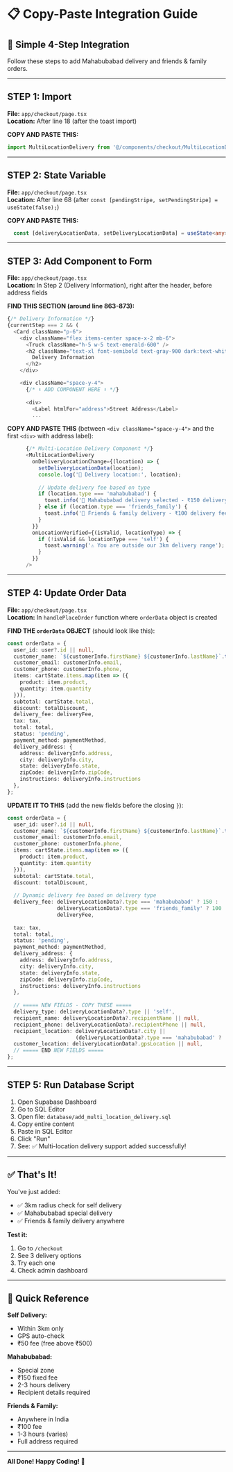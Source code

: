 # 📋 Copy-Paste Integration Guide

## 🎯 **Simple 4-Step Integration**

Follow these steps to add Mahabubabad delivery and friends & family orders.

---

## **STEP 1: Import**

**File:** `app/checkout/page.tsx`  
**Location:** After line 18 (after the toast import)

**COPY AND PASTE THIS:**
```typescript
import MultiLocationDelivery from '@/components/checkout/MultiLocationDelivery';
```

---

## **STEP 2: State Variable**

**File:** `app/checkout/page.tsx`  
**Location:** After line 68 (after `const [pendingStripe, setPendingStripe] = useState(false);`)

**COPY AND PASTE THIS:**
```typescript
  const [deliveryLocationData, setDeliveryLocationData] = useState<any>(null);
```

---

## **STEP 3: Add Component to Form**

**File:** `app/checkout/page.tsx`  
**Location:** In Step 2 (Delivery Information), right after the header, before address fields

**FIND THIS SECTION (around line 863-873):**
```typescript
{/* Delivery Information */}
{currentStep === 2 && (
  <Card className="p-6">
    <div className="flex items-center space-x-2 mb-6">
      <Truck className="h-5 w-5 text-emerald-600" />
      <h2 className="text-xl font-semibold text-gray-900 dark:text-white">
        Delivery Information
      </h2>
    </div>

    <div className="space-y-4">
      {/* ⬇️ ADD COMPONENT HERE ⬇️ */}
      
      <div>
        <Label htmlFor="address">Street Address</Label>
        ...
```

**COPY AND PASTE THIS** (between `<div className="space-y-4">` and the first `<div>` with address label):

```typescript
      {/* Multi-Location Delivery Component */}
      <MultiLocationDelivery 
        onDeliveryLocationChange={(location) => {
          setDeliveryLocationData(location);
          console.log('📍 Delivery location:', location);
          
          // Update delivery fee based on type
          if (location.type === 'mahabubabad') {
            toast.info('📍 Mahabubabad delivery selected - ₹150 delivery fee');
          } else if (location.type === 'friends_family') {
            toast.info('👥 Friends & family delivery - ₹100 delivery fee');
          }
        }}
        onLocationVerified={(isValid, locationType) => {
          if (!isValid && locationType === 'self') {
            toast.warning('⚠️ You are outside our 3km delivery range');
          }
        }}
      />
```

---

## **STEP 4: Update Order Data**

**File:** `app/checkout/page.tsx`  
**Location:** In `handlePlaceOrder` function where `orderData` object is created

**FIND THE `orderData` OBJECT** (should look like this):
```typescript
const orderData = {
  user_id: user?.id || null,
  customer_name: `${customerInfo.firstName} ${customerInfo.lastName}`.trim(),
  customer_email: customerInfo.email,
  customer_phone: customerInfo.phone,
  items: cartState.items.map(item => ({
    product: item.product,
    quantity: item.quantity
  })),
  subtotal: cartState.total,
  discount: totalDiscount,
  delivery_fee: deliveryFee,
  tax: tax,
  total: total,
  status: 'pending',
  payment_method: paymentMethod,
  delivery_address: {
    address: deliveryInfo.address,
    city: deliveryInfo.city,
    state: deliveryInfo.state,
    zipCode: deliveryInfo.zipCode,
    instructions: deliveryInfo.instructions
  },
};
```

**UPDATE IT TO THIS** (add the new fields before the closing `}`):

```typescript
const orderData = {
  user_id: user?.id || null,
  customer_name: `${customerInfo.firstName} ${customerInfo.lastName}`.trim(),
  customer_email: customerInfo.email,
  customer_phone: customerInfo.phone,
  items: cartState.items.map(item => ({
    product: item.product,
    quantity: item.quantity
  })),
  subtotal: cartState.total,
  discount: totalDiscount,
  
  // Dynamic delivery fee based on delivery type
  delivery_fee: deliveryLocationData?.type === 'mahabubabad' ? 150 : 
                deliveryLocationData?.type === 'friends_family' ? 100 : 
                deliveryFee,
  
  tax: tax,
  total: total,
  status: 'pending',
  payment_method: paymentMethod,
  delivery_address: {
    address: deliveryInfo.address,
    city: deliveryInfo.city,
    state: deliveryInfo.state,
    zipCode: deliveryInfo.zipCode,
    instructions: deliveryInfo.instructions
  },
  
  // ===== NEW FIELDS - COPY THESE ===== 
  delivery_type: deliveryLocationData?.type || 'self',
  recipient_name: deliveryLocationData?.recipientName || null,
  recipient_phone: deliveryLocationData?.recipientPhone || null,
  recipient_location: deliveryLocationData?.city || 
                      (deliveryLocationData?.type === 'mahabubabad' ? 'Mahabubabad' : null),
  customer_location: deliveryLocationData?.gpsLocation || null,
  // ===== END NEW FIELDS =====
};
```

---

## **STEP 5: Run Database Script**

1. Open Supabase Dashboard
2. Go to SQL Editor
3. Open file: `database/add_multi_location_delivery.sql`
4. Copy entire content
5. Paste in SQL Editor
6. Click "Run"
7. See: ✅ Multi-location delivery support added successfully!

---

## ✅ **That's It!**

You've just added:
- ✅ 3km radius check for self delivery
- ✅ Mahabubabad special delivery
- ✅ Friends & family delivery anywhere

**Test it:**
1. Go to `/checkout`
2. See 3 delivery options
3. Try each one
4. Check admin dashboard

---

## 🎁 **Quick Reference**

**Self Delivery:**
- Within 3km only
- GPS auto-check
- ₹50 fee (free above ₹500)

**Mahabubabad:**
- Special zone
- ₹150 fixed fee
- 2-3 hours delivery
- Recipient details required

**Friends & Family:**
- Anywhere in India
- ₹100 fee
- 1-3 hours (varies)
- Full address required

---

**All Done! Happy Coding! 🚀**



